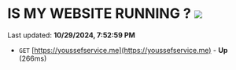 # IS MY WEBSITE RUNNING ? [![](https://img.shields.io/static/v1?label=Sponsor&message=%E2%9D%A4&logo=GitHub&color=%23fe8e86)](https://github.com/sponsors/Youssef-Lehmam)

Last updated: **10/29/2024, 7:52:59 PM**

- `GET` [https://youssefservice.me](https://youssefservice.me) - **Up** (266ms)
